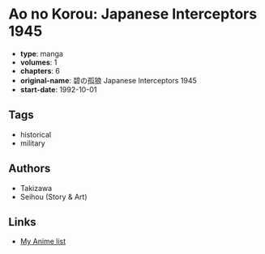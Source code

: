 # Ao no Korou: Japanese Interceptors 1945

-   **type**: manga
-   **volumes**: 1
-   **chapters**: 6
-   **original-name**: 碧の孤狼 Japanese Interceptors 1945
-   **start-date**: 1992-10-01

## Tags

-   historical
-   military

## Authors

-   Takizawa
-   Seihou (Story & Art)

## Links

-   [My Anime list](https://myanimelist.net/manga/89588/Ao_no_Korou__Japanese_Interceptors_1945)
